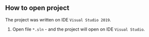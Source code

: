 ## How to open project

The project was written on IDE `Visual Studio 2019`.

1. Open file `*.sln` - and the project will open on IDE `Visual Studio`.

